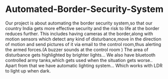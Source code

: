 # Automated-Border-Security-System
Our project is about automating the border security system,so that our country India gets more effective security and the risk to life at the border reduces further. This includes having cameras at the border,along with motion sensors which detect any kind of disturbance,move in the direction of motion and send pictures of it via email to the control room,thus alerting the armed forces.(A buzzer sounds at the control room ) The area of disturbance gets highlighted by brighter lights...                                     We also have bluetooth controlled army tanks,which gets used when the situation gets worse.. Apart from that we have automatic lighting system... Which works with LDR  to light up when dark.
